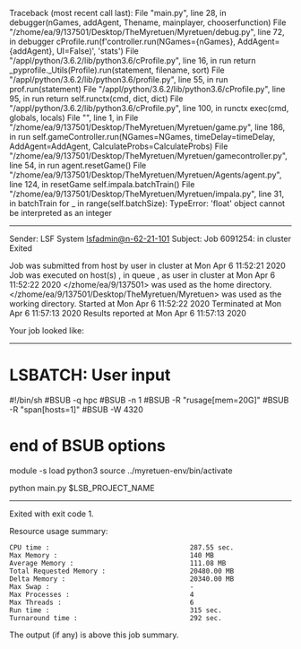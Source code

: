 Traceback (most recent call last):
  File "main.py", line 28, in <module>
    debugger(nGames, addAgent, Thename, mainplayer, chooserfunction)
  File "/zhome/ea/9/137501/Desktop/TheMyretuen/Myretuen/debug.py", line 72, in debugger
    cProfile.run(f'controller.run(NGames={nGames}, AddAgent={addAgent}, UI=False)', 'stats')
  File "/appl/python/3.6.2/lib/python3.6/cProfile.py", line 16, in run
    return _pyprofile._Utils(Profile).run(statement, filename, sort)
  File "/appl/python/3.6.2/lib/python3.6/profile.py", line 55, in run
    prof.run(statement)
  File "/appl/python/3.6.2/lib/python3.6/cProfile.py", line 95, in run
    return self.runctx(cmd, dict, dict)
  File "/appl/python/3.6.2/lib/python3.6/cProfile.py", line 100, in runctx
    exec(cmd, globals, locals)
  File "<string>", line 1, in <module>
  File "/zhome/ea/9/137501/Desktop/TheMyretuen/Myretuen/game.py", line 186, in run
    self.gameController.run(NGames=NGames, timeDelay=timeDelay, AddAgent=AddAgent, CalculateProbs=CalculateProbs)
  File "/zhome/ea/9/137501/Desktop/TheMyretuen/Myretuen/gamecontroller.py", line 54, in run
    agent.resetGame()
  File "/zhome/ea/9/137501/Desktop/TheMyretuen/Myretuen/Agents/agent.py", line 124, in resetGame
    self.impala.batchTrain()
  File "/zhome/ea/9/137501/Desktop/TheMyretuen/Myretuen/impala.py", line 31, in batchTrain
    for _ in range(self.batchSize):
TypeError: 'float' object cannot be interpreted as an integer

------------------------------------------------------------
Sender: LSF System <lsfadmin@n-62-21-101>
Subject: Job 6091254: <NNAgent1IMP-sample-length8-hist30> in cluster <dcc> Exited

Job <NNAgent1IMP-sample-length8-hist30> was submitted from host <n-62-30-3> by user <s183914> in cluster <dcc> at Mon Apr  6 11:52:21 2020
Job was executed on host(s) <n-62-21-101>, in queue <hpc>, as user <s183914> in cluster <dcc> at Mon Apr  6 11:52:22 2020
</zhome/ea/9/137501> was used as the home directory.
</zhome/ea/9/137501/Desktop/TheMyretuen/Myretuen> was used as the working directory.
Started at Mon Apr  6 11:52:22 2020
Terminated at Mon Apr  6 11:57:13 2020
Results reported at Mon Apr  6 11:57:13 2020

Your job looked like:

------------------------------------------------------------
# LSBATCH: User input
#!/bin/sh
#BSUB -q hpc
#BSUB -n 1
#BSUB -R "rusage[mem=20G]"
#BSUB -R "span[hosts=1]"
#BSUB -W 4320
# end of BSUB options

module -s load python3
source ../myretuen-env/bin/activate

python main.py $LSB_PROJECT_NAME


------------------------------------------------------------

Exited with exit code 1.

Resource usage summary:

    CPU time :                                   287.55 sec.
    Max Memory :                                 140 MB
    Average Memory :                             111.08 MB
    Total Requested Memory :                     20480.00 MB
    Delta Memory :                               20340.00 MB
    Max Swap :                                   -
    Max Processes :                              4
    Max Threads :                                6
    Run time :                                   315 sec.
    Turnaround time :                            292 sec.

The output (if any) is above this job summary.


